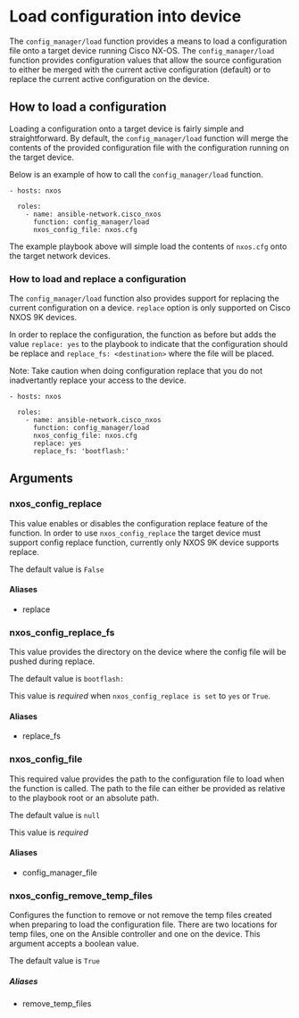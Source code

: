 # Load configuration into device
The `config_manager/load` function provides a means to load a configuration file onto a
target device running Cisco NX-OS. The `config_manager/load` function provides
configuration values that allow the source configuration to either be merged
with the current active configuration (default) or to replace the current
active configuration on the device.  


## How to load a configuration
Loading a configuration onto a target device is fairly simple and
straightforward.  By default, the `config_manager/load` function will merge the
contents of the provided configuration file with the configuration running on
the target device.  

Below is an example of how to call the `config_manager/load` function.

```
- hosts: nxos
  
  roles:
    - name: ansible-network.cisco_nxos
      function: config_manager/load
      nxos_config_file: nxos.cfg
```

The example playbook above will simple load the contents of `nxos.cfg` onto the
target network devices.

### How to load and replace a configuration
The `config_manager/load` function also provides support for replacing the current
configuration on a device. `replace` option is only supported on Cisco NXOS
9K devices.

In order to replace the configuration, the function as before but adds the
value `replace: yes` to the playbook to indicate that the configuration should
be replace and `replace_fs: <destination>` where the file will be placed.

Note: Take caution when doing configuration replace that you do not
inadvertantly replace your access to the device.

```
- hosts: nxos

  roles:
    - name: ansible-network.cisco_nxos
      function: config_manager/load
      nxos_config_file: nxos.cfg
      replace: yes
      replace_fs: 'bootflash:'
```

## Arguments

### nxos_config_replace

This value enables or disables the configuration replace feature of the
function. In order to use `nxos_config_replace` the target device must
support config replace function, currently only NXOS 9K device supports
replace.

The default value is `False`

#### Aliases
* replace

### nxos_config_replace_fs

This value provides the directory on the device where the config file will be
pushed during replace.

The default value is `bootflash:`

This value is *required* when `nxos_config_replace is set` to `yes` or `True`.

#### Aliases

* replace_fs

### nxos_config_file

This required value provides the path to the configuration file to load when
the function is called. The path to the file can either be provided as
relative to the playbook root or an absolute path.  

The default value is `null`

This value is *required*

#### Aliases

* config_manager_file

### nxos_config_remove_temp_files

Configures the function to remove or not remove the temp files created when
preparing to load the configuration file. There are two locations for temp
files, one on the Ansible controller and one on the device. This argument
accepts a boolean value.

The default value is `True`

##### Aliases

* remove_temp_files
